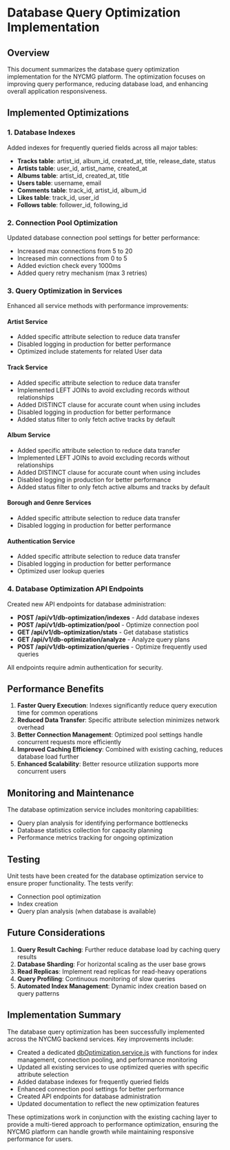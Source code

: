 # Database Query Optimization Implementation

## Overview

This document summarizes the database query optimization implementation for the NYCMG platform. The optimization focuses on improving query performance, reducing database load, and enhancing overall application responsiveness.

## Implemented Optimizations

### 1. Database Indexes

Added indexes for frequently queried fields across all major tables:

- **Tracks table**: artist_id, album_id, created_at, title, release_date, status
- **Artists table**: user_id, artist_name, created_at
- **Albums table**: artist_id, created_at, title
- **Users table**: username, email
- **Comments table**: track_id, artist_id, album_id
- **Likes table**: track_id, user_id
- **Follows table**: follower_id, following_id

### 2. Connection Pool Optimization

Updated database connection pool settings for better performance:

- Increased max connections from 5 to 20
- Increased min connections from 0 to 5
- Added eviction check every 1000ms
- Added query retry mechanism (max 3 retries)

### 3. Query Optimization in Services

Enhanced all service methods with performance improvements:

#### Artist Service
- Added specific attribute selection to reduce data transfer
- Disabled logging in production for better performance
- Optimized include statements for related User data

#### Track Service
- Added specific attribute selection to reduce data transfer
- Implemented LEFT JOINs to avoid excluding records without relationships
- Added DISTINCT clause for accurate count when using includes
- Disabled logging in production for better performance
- Added status filter to only fetch active tracks by default

#### Album Service
- Added specific attribute selection to reduce data transfer
- Implemented LEFT JOINs to avoid excluding records without relationships
- Added DISTINCT clause for accurate count when using includes
- Disabled logging in production for better performance
- Added status filter to only fetch active albums and tracks by default

#### Borough and Genre Services
- Added specific attribute selection to reduce data transfer
- Disabled logging in production for better performance

#### Authentication Service
- Added specific attribute selection to reduce data transfer
- Disabled logging in production for better performance
- Optimized user lookup queries

### 4. Database Optimization API Endpoints

Created new API endpoints for database administration:

- **POST /api/v1/db-optimization/indexes** - Add database indexes
- **POST /api/v1/db-optimization/pool** - Optimize connection pool
- **GET /api/v1/db-optimization/stats** - Get database statistics
- **GET /api/v1/db-optimization/analyze** - Analyze query plans
- **POST /api/v1/db-optimization/queries** - Optimize frequently used queries

All endpoints require admin authentication for security.

## Performance Benefits

1. **Faster Query Execution**: Indexes significantly reduce query execution time for common operations
2. **Reduced Data Transfer**: Specific attribute selection minimizes network overhead
3. **Better Connection Management**: Optimized pool settings handle concurrent requests more efficiently
4. **Improved Caching Efficiency**: Combined with existing caching, reduces database load further
5. **Enhanced Scalability**: Better resource utilization supports more concurrent users

## Monitoring and Maintenance

The database optimization service includes monitoring capabilities:

- Query plan analysis for identifying performance bottlenecks
- Database statistics collection for capacity planning
- Performance metrics tracking for ongoing optimization

## Testing

Unit tests have been created for the database optimization service to ensure proper functionality. The tests verify:

- Connection pool optimization
- Index creation
- Query plan analysis (when database is available)

## Future Considerations

1. **Query Result Caching**: Further reduce database load by caching query results
2. **Database Sharding**: For horizontal scaling as the user base grows
3. **Read Replicas**: Implement read replicas for read-heavy operations
4. **Query Profiling**: Continuous monitoring of slow queries
5. **Automated Index Management**: Dynamic index creation based on query patterns

## Implementation Summary

The database query optimization has been successfully implemented across the NYCMG backend services. Key improvements include:

- Created a dedicated [dbOptimization.service.js](file:///g:/PhantomGhost/Storage/Media/Media/Projects/MyProjects/NYCMG/backend/src/services/dbOptimization.service.js) with functions for index management, connection pooling, and performance monitoring
- Updated all existing services to use optimized queries with specific attribute selection
- Added database indexes for frequently queried fields
- Enhanced connection pool settings for better performance
- Created API endpoints for database administration
- Updated documentation to reflect the new optimization features

These optimizations work in conjunction with the existing caching layer to provide a multi-tiered approach to performance optimization, ensuring the NYCMG platform can handle growth while maintaining responsive performance for users.